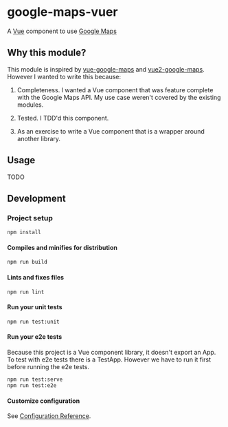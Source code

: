# google-maps-vuer

A [Vue](https://vuejs.org/) component to use [Google Maps](https://developers.google.com/maps/)

## Why this module?

This module is inspired by [vue-google-maps](https://github.com/GuillaumeLeclerc/vue-google-maps) and [vue2-google-maps](https://github.com/xkjyeah/vue-google-maps). However I wanted to write this because:

1. Completeness. I wanted a Vue component that was feature complete with the Google Maps API. My use case weren't covered by the existing modules.

2. Tested. I TDD'd this component.

3. As an exercise to write a Vue component that is a wrapper around another library.

## Usage

TODO

## Development

### Project setup
```
npm install
```

#### Compiles and minifies for distribution
```
npm run build
```

#### Lints and fixes files
```
npm run lint
```

#### Run your unit tests
```
npm run test:unit
```

#### Run your e2e tests

Because this project is a Vue component library, it doesn't export an App.
To test with e2e tests there is a TestApp. However we have to run it first before
running the e2e tests.

```
npm run test:serve
npm run test:e2e
```

#### Customize configuration
See [Configuration Reference](https://cli.vuejs.org/config/).

